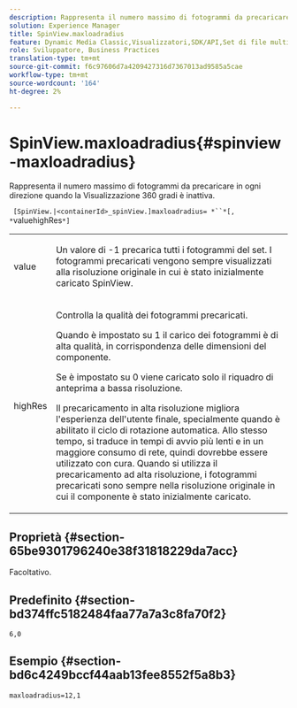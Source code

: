 ```yaml
---
description: Rappresenta il numero massimo di fotogrammi da precaricare in ogni direzione quando la Visualizzazione 360 gradi è inattiva.
solution: Experience Manager
title: SpinView.maxloadradius
feature: Dynamic Media Classic,Visualizzatori,SDK/API,Set di file multimediali diversi
role: Sviluppatore, Business Practices
translation-type: tm+mt
source-git-commit: f6c97606d7a4209427316d7367013ad9585a5cae
workflow-type: tm+mt
source-wordcount: '164'
ht-degree: 2%

---
```



# SpinView.maxloadradius{#spinview-maxloadradius}

Rappresenta il numero massimo di fotogrammi da precaricare in ogni direzione quando la Visualizzazione 360 gradi è inattiva.

` [SpinView.|<containerId>_spinView.]maxloadradius= *``*[, *`valuehighRes`*]`

<table id="table_06BEA037FA82467CAA88D1CA62AE972E"> 
 <tbody> 
  <tr> 
   <td colname="col1"> <p> <span class="codeph"><span class="varname"> value</span></span> </p> </td> 
   <td colname="col2"> <p> Un valore di <span class="codeph"> -1</span> precarica tutti i fotogrammi del set. I fotogrammi precaricati vengono sempre visualizzati alla risoluzione originale in cui è stato inizialmente caricato SpinView. </p> </td> 
  </tr> 
  <tr> 
   <td colname="col1"> <p><span class="codeph"><span class="varname"> highRes</span></span> </p> </td> 
   <td colname="col2"> <p> Controlla la qualità dei fotogrammi precaricati. </p> <p>Quando è impostato su <span class="codeph"> 1</span> il carico dei fotogrammi è di alta qualità, in corrispondenza delle dimensioni del componente. </p> <p>Se è impostato su <span class="codeph"> 0</span> viene caricato solo il riquadro di anteprima a bassa risoluzione. </p> <p>Il precaricamento in alta risoluzione migliora l'esperienza dell'utente finale, specialmente quando è abilitato il ciclo di rotazione automatica. Allo stesso tempo, si traduce in tempi di avvio più lenti e in un maggiore consumo di rete, quindi dovrebbe essere utilizzato con cura. Quando si utilizza il precaricamento ad alta risoluzione, i fotogrammi precaricati sono sempre nella risoluzione originale in cui il componente è stato inizialmente caricato. </p> </td> 
  </tr> 
 </tbody> 
</table>

## Proprietà {#section-65be9301796240e38f31818229da7acc}

Facoltativo.

## Predefinito {#section-bd374ffc5182484faa77a7a3c8fa70f2}

`6,0`

## Esempio {#section-bd6c4249bccf44aab13fee8552f5a8b3}

`maxloadradius=12,1`
